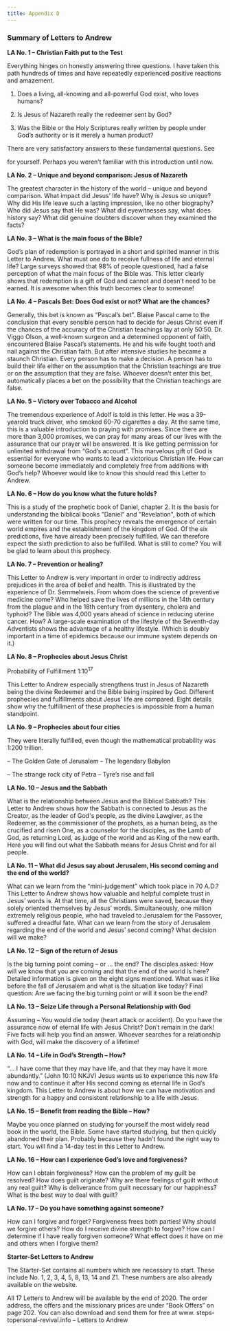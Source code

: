 ```yaml
---
title: Appendix D
---
```


### Summary of Letters to Andrew

**LA No. 1 – Christian Faith put to the Test**

Everything hinges on honestly answering three questions. I have taken this path hundreds of times and have repeatedly experienced positive reactions and amazement.

1. Does a living, all-knowing and all-powerful God exist, who loves humans?

2. Is Jesus of Nazareth really the redeemer sent by God?

3. Was the Bible or the Holy Scriptures really written by people under God’s authority or is it merely a human product?

There are very satisfactory answers to these fundamental questions. See

for yourself. Perhaps you weren’t familiar with this introduction until now.

**LA No. 2 – Unique and beyond comparison: Jesus of Nazareth**

The greatest character in the history of the world – unique and beyond comparison. What impact did Jesus’ life have? Why is Jesus so unique? Why did His life leave such a lasting impression, like no other biography? Who did Jesus say that He was? What did eyewitnesses say, what does history say? What did genuine doubters discover when they examined the facts?

**LA No. 3 – What is the main focus of the Bible?**

God’s plan of redemption is portrayed in a short and spirited manner in this Letter to Andrew. What must one do to receive fullness of life and eternal life? Large surveys showed that 98% of people questioned, had a false perception of what the main focus of the Bible was. This letter clearly shows that redemption is a gift of God and cannot and doesn’t need to be earned. It is awesome when this truth becomes clear to someone!

**LA No. 4 – Pascals Bet: Does God exist or not? What are the chances?**

Generally, this bet is known as “Pascal’s bet”. Blaise Pascal came to the conclusion that every sensible person had to decide for Jesus Christ even if the chances of the accuracy of the Christian teachings lay at only 50:50. Dr. Viggo Olson, a well-known surgeon and a determined opponent of faith, encountered Blaise Pascal’s statements. He and his wife fought tooth and nail against the Christian faith. But after intensive studies he became a staunch Christian. Every person has to make a decision. A person has to build their life either on the assumption that the Christian teachings are true or on the assumption that they are false. Whoever doesn’t enter this bet, automatically places a bet on the possibility that the Christian teachings are false.

**LA No. 5 – Victory over Tobacco and Alcohol**

The tremendous experience of Adolf is told in this letter. He was a 39-yearold truck driver, who smoked 60-70 cigarettes a day. At the same time, this is a valuable introduction to praying with promises. Since there are more than 3,000 promises, we can pray for many areas of our lives with the assurance that our prayer will be answered. It is like getting permission for unlimited withdrawal from “God’s account”. This marvelous gift of God is essential for everyone who wants to lead a victorious Christian life. How can someone become immediately and completely free from additions with God’s help? Whoever would like to know this should read this Letter to Andrew.

**LA No. 6 – How do you know what the future holds?**

This is a study of the prophetic book of Daniel, chapter 2. It is the basis for understanding the biblical books "Daniel" and "Revelation", both of which were written for our time. This prophecy reveals the emergence of certain world empires and the establishment of the kingdom of God. Of the six predictions, five have already been precisely fulfilled. We can therefore expect the sixth prediction to also be fulfilled. What is still to come? You will be glad to learn about this prophecy.

**LA No. 7 – Prevention or healing?**

This Letter to Andrew is very important in order to indirectly address prejudices in the area of belief and health. This is illustrated by the experience of Dr. Semmelweis. From whom does the science of preventive medicine come? Who helped save the lives of millions in the 14th century from the plague and in the 18th century from dysentery, cholera and typhoid? The Bible was 4,000 years ahead of science in reducing uterine cancer. How? A large-scale examination of the lifestyle of the Seventh-day Adventists shows the advantage of a healthy lifestyle. (Which is doubly important in a time of epidemics because our immune system depends on it.)

**LA No. 8 – Prophecies about Jesus Christ**

Probability of Fulfillment 1:10<sup>17</sup>

This Letter to Andrew especially strengthens trust in Jesus of Nazareth being the divine Redeemer and the Bible being inspired by God. Different prophecies and fulfillments about Jesus’ life are compared. Eight details show why the fulfillment of these prophecies is impossible from a human standpoint.

**LA No. 9 – Prophecies about four cities**

They were literally fulfilled, even though the mathematical probability was 1:200 trillion.

– The Golden Gate of Jerusalem – The legendary Babylon

– The strange rock city of Petra – Tyre’s rise and fall

**LA No. 10 – Jesus and the Sabbath**

What is the relationship between Jesus and the Biblical Sabbath? This Letter to Andrew shows how the Sabbath is connected to Jesus as the Creator, as the leader of God's people, as the divine Lawgiver, as the Redeemer, as the commissioner of the prophets, as a human being, as the crucified and risen One, as a counselor for the disciples, as the Lamb of God, as returning Lord, as judge of the world and as King of the new earth. Here you will find out what the Sabbath means for Jesus Christ and for all people.

**LA No. 11 – What did Jesus say about Jerusalem, His second coming and the end of the world?**

What can we learn from the “mini-judgement” which took place in 70 A.D.? This Letter to Andrew shows how valuable and helpful complete trust in Jesus’ words is. At that time, all the Christians were saved, because they solely oriented themselves by Jesus’ words. Simultaneously, one million extremely religious people, who had traveled to Jerusalem for the Passover, suffered a dreadful fate. What can we learn from the story of Jerusalem regarding the end of the world and Jesus’ second coming? What decision will we make?

**LA No. 12 – Sign of the return of Jesus**

Is the big turning point coming – or ... the end? The disciples asked: How will we know that you are coming and that the end of the world is here? Detailed information is given on the eight signs mentioned. What was it like before the fall of Jerusalem and what is the situation like today? Final question: Are we facing the big turning point or will it soon be the end?

**LA No. 13 – Seize Life through a Personal Relationship with God**

Assuming – You would die today (heart attack or accident). Do you have the assurance now of eternal life with Jesus Christ? Don’t remain in the dark! Five facts will help you find an answer. Whoever searches for a relationship with God, will make the discovery of a lifetime!

**LA No. 14 – Life in God’s Strength – How?**

“... I have come that they may have life, and that they may have it more abundantly.” (John 10:10 NKJV) Jesus wants us to experience this new life now and to continue it after His second coming as eternal life in God’s kingdom. This Letter to Andrew is about how we can have motivation and strength for a happy and consistent relationship to a life with Jesus.

**LA No. 15 – Benefit from reading the Bible – How?**

Maybe you once planned on studying for yourself the most widely read book in the world, the Bible. Some have started studying, but then quickly abandoned their plan. Probably because they hadn’t found the right way to start. You will find a 14-day test in this Letter to Andrew.

**LA No. 16 – How can I experience God’s love and forgiveness?**

How can I obtain forgiveness? How can the problem of my guilt be resolved? How does guilt originate? Why are there feelings of guilt without any real guilt? Why is deliverance from guilt necessary for our happiness? What is the best way to deal with guilt?

**LA No. 17 – Do you have something against someone?**

How can I forgive and forget? Forgiveness frees both parties! Why should we forgive others? How do I receive divine strength to forgive? How can I determine if I have really forgiven someone? What effect does it have on me and others when I forgive them?

**Starter-Set Letters to Andrew**

The Starter-Set contains all numbers which are necessary to start. These include No. 1, 2, 3, 4, 5, 8, 13, 14 and Z1. These numbers are also already available on the website.

All 17 Letters to Andrew will be available by the end of 2020. The order address, the offers and the missionary prices are under “Book Offers” on page 202. You can also download and send them for free at www. steps-topersonal-revival.info – Letters to Andrew